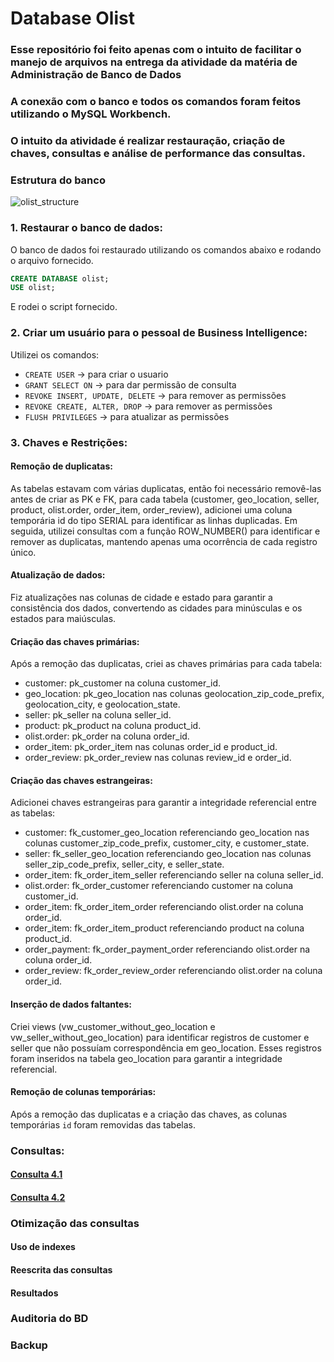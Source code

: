 # Database Olist 

### Esse repositório foi feito apenas com o intuito de facilitar o manejo de arquivos na entrega da atividade da matéria de Administração de Banco de Dados

### A conexão com o banco e todos os comandos foram feitos utilizando o MySQL Workbench.

### O intuito da atividade é realizar restauração, criação de chaves, consultas e análise de performance das consultas.

### Estrutura do banco

![olist_structure](https://github.com/user-attachments/assets/ddb4089f-119e-4c8c-bcf5-e35480f7d11b)


### 1. Restaurar o banco de dados:
O banco de dados foi restaurado utilizando os comandos abaixo e rodando o arquivo fornecido.
``` sql
CREATE DATABASE olist;
USE olist;
```
E rodei o script fornecido.

### 2. Criar um usuário para o pessoal de Business Intelligence:
Utilizei os comandos: 
- `CREATE USER` -> para criar o usuario
- `GRANT SELECT ON` -> para dar permissão de consulta
- `REVOKE INSERT, UPDATE, DELETE` -> para remover as permissões
- `REVOKE CREATE, ALTER, DROP` -> para remover as permissões
- `FLUSH PRIVILEGES` -> para atualizar as permissões

### 3. Chaves e Restrições:

#### Remoção de duplicatas: 
As tabelas estavam com várias duplicatas, então foi necessário removê-las antes de criar as PK e FK, para cada tabela (customer, geo_location, seller, product, olist.order, order_item, order_review), adicionei uma coluna temporária id do tipo SERIAL para identificar as linhas duplicadas. Em seguida, utilizei consultas com a função ROW_NUMBER() para identificar e remover as duplicatas, mantendo apenas uma ocorrência de cada registro único.

#### Atualização de dados: 
Fiz atualizações nas colunas de cidade e estado para garantir a consistência dos dados, convertendo as cidades para minúsculas e os estados para maiúsculas.

#### Criação das chaves primárias: 
Após a remoção das duplicatas, criei as chaves primárias para cada tabela:
- customer: pk_customer na coluna customer_id.
- geo_location: pk_geo_location nas colunas geolocation_zip_code_prefix, geolocation_city, e geolocation_state.
- seller: pk_seller na coluna seller_id.
- product: pk_product na coluna product_id.
- olist.order: pk_order na coluna order_id.
- order_item: pk_order_item nas colunas order_id e product_id.
- order_review: pk_order_review nas colunas review_id e order_id.

#### Criação das chaves estrangeiras: 
Adicionei chaves estrangeiras para garantir a integridade referencial entre as tabelas:
- customer: fk_customer_geo_location referenciando geo_location nas colunas customer_zip_code_prefix, customer_city, e customer_state.
- seller: fk_seller_geo_location referenciando geo_location nas colunas seller_zip_code_prefix, seller_city, e seller_state.
- order_item: fk_order_item_seller referenciando seller na coluna seller_id.
- olist.order: fk_order_customer referenciando customer na coluna customer_id.
- order_item: fk_order_item_order referenciando olist.order na coluna order_id.
- order_item: fk_order_item_product referenciando product na coluna product_id.
- order_payment: fk_order_payment_order referenciando olist.order na coluna order_id.
- order_review: fk_order_review_order referenciando olist.order na coluna order_id.

#### Inserção de dados faltantes: 
Criei views (vw_customer_without_geo_location e vw_seller_without_geo_location) para identificar registros de customer e seller que não possuíam correspondência em geo_location. Esses registros foram inseridos na tabela geo_location para garantir a integridade referencial.
#### Remoção de colunas temporárias: 
Após a remoção das duplicatas e a criação das chaves, as colunas temporárias `id` foram removidas das tabelas.

### Consultas:
#### [Consulta 4.1](03_queries.sql)
#### [Consulta 4.2](03_queries.sql)

### Otimização das consultas

#### Uso de indexes
#### Reescrita das consultas
#### Resultados

### Auditoria do BD

### Backup




